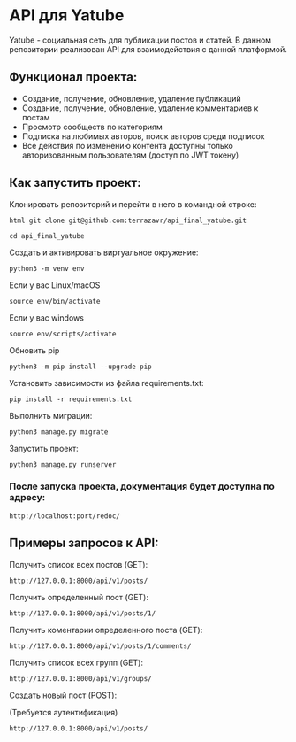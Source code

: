 # API для Yatube
Yatube - социальная сеть для публикации постов и статей.
В данном репозитории реализован API для взаимодействия с данной платформой.

## Функционал проекта:
 * Создание, получение, обновление, удаление публикаций
 * Создание, получение, обновление, удаление комментариев к постам
 * Просмотр сообществ по категориям
 * Подписка на любимых авторов, поиск авторов среди подписок
 * Все действия по изменению контента доступны только авторизованным пользователям (доступ по JWT токену)

## Как запустить проект:

Клонировать репозиторий и перейти в него в командной строке:

    html git clone git@github.com:terrazavr/api_final_yatube.git

    cd api_final_yatube

Cоздать и активировать виртуальное окружение:

    python3 -m venv env

Если у вас Linux/macOS

    source env/bin/activate

Если у вас windows
    
    source env/scripts/activate

Обновить pip

    python3 -m pip install --upgrade pip

Установить зависимости из файла requirements.txt:

    pip install -r requirements.txt

Выполнить миграции:

    python3 manage.py migrate

Запустить проект:

    python3 manage.py runserver


### После запуска проекта, документация будет доступна по адресу:

    http://localhost:port/redoc/

## Примеры запросов к API:

Получить список всех постов (GET):

    http://127.0.0.1:8000/api/v1/posts/

Получить определенный пост (GET):

    http://127.0.0.1:8000/api/v1/posts/1/

Получить коментарии определенного поста (GET):

    http://127.0.0.1:8000/api/v1/posts/1/comments/

Получить список всех групп (GET):

    http://127.0.0.1:8000/api/v1/groups/

Создать новый пост (POST):

(Требуется аутентификация)

    http://127.0.0.1:8000/api/v1/posts/
